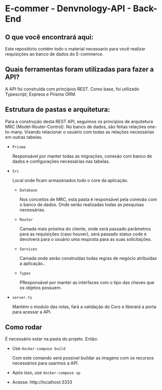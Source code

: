 # E-commer - Denvnology-API - Back-End

## O que você encontrará aqui:

Este repositório contém todo o material necessario para você realizar requisições ao banco de dados do E-commerce.

## Quais ferramentas foram utilizadas para fazer a API?

A API foi construída com princípios REST. Como base, foi utilizado Typescript, Express e Prisma ORM.

## Estrutura de pastas e arquitetura:

Para a construção desta REST API, seguimos os princípios de arquitetura MRC (Model-Router-Control). No banco de dados, são feitas relações one-to-many. Visando relacionar o usuário com todas as relações necessárias em outras tabelas.

- `Prisma`

  Responsável por manter todas as migrações, conexão com banco de dados e configurações necessárias nas tabelas.

- `Src`

  Local onde ficam armazenados todo o core da aplicação.

  - `Database`

    Nos conceitos de MRC, esta pasta é responsável pela conexão com o banco de dados. Onde serão realizadas todas as pesquisas necessárias.

  - `Router`

    Camada mais próxima do cliente, onde será passado parâmetros para as requisições (caso houver), será passado status code e devolverá para o usuário uma resposta para as suas solicitações.

  - `Services`

    Camada onde serão construídas todas regras de negócio atribuídas a aplicação..

  - `Types`

    PResponsável por manter as interfaces com o tipo das chaves que os objetos possuem.

- `server.ts`

  Mantém o modulo das rotas, fará a validação do Cors e liberará a porta para acessar a API.

## Como rodar

É necessário estar na pasta do projeto. Então:

- Use `docker-compose build`

  Com este comando será possível buildar as imagens com os recursos necessários para usarmos a API.

- Após isso, use `docker-compose up`

- Acesse: http://localhost:3333
